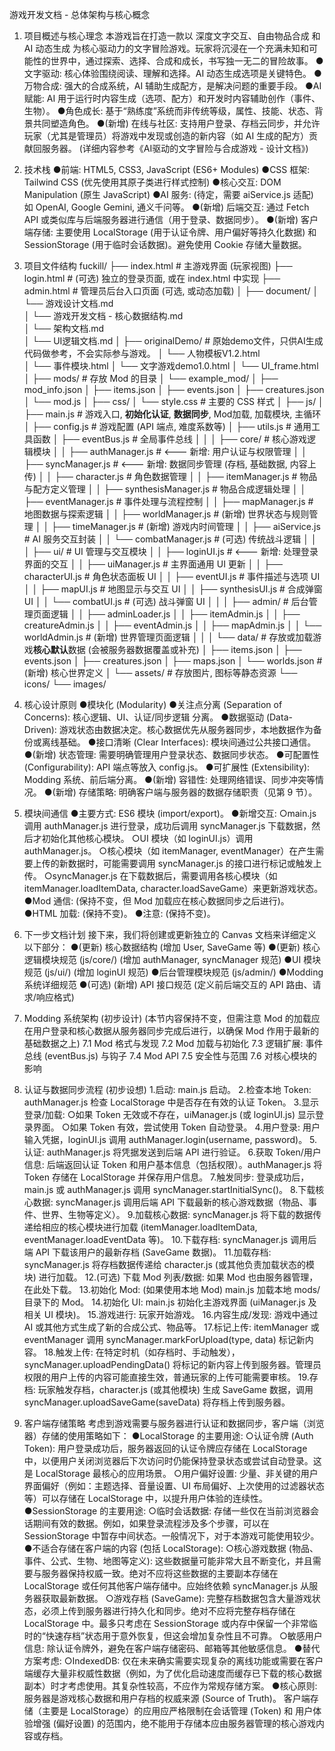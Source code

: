 游戏开发文档 - 总体架构与核心概念
1. 项目概述与核心理念
本游戏旨在打造一款以 深度文字交互、自由物品合成 和 AI 动态生成 为核心驱动力的文字冒险游戏。玩家将沉浸在一个充满未知和可能性的世界中，通过探索、选择、合成和成长，书写独一无二的冒险故事。
●文字驱动: 核心体验围绕阅读、理解和选择。AI 动态生成选项是关键特色。
●万物合成: 强大的合成系统，AI 辅助生成配方，是解决问题的重要手段。
●AI 赋能: AI 用于运行时内容生成（选项、配方）和开发时内容辅助创作（事件、生物）。
●角色成长: 基于“熟练度”系统而非传统等级，属性、技能、状态、背景共同塑造角色。
●(新增) 在线与社区: 支持用户登录、存档云同步，并允许玩家（尤其是管理员）将游戏中发现或创造的新内容（如 AI 生成的配方）贡献回服务器。
(详细内容参考《AI驱动的文字冒险与合成游戏 - 设计文档》)
2. 技术栈
●前端: HTML5, CSS3, JavaScript (ES6+ Modules)
●CSS 框架: Tailwind CSS (优先使用其原子类进行样式控制)
●核心交互: DOM Manipulation (原生 JavaScript)
●AI 服务: (待定，需要 aiService.js 适配) 如 OpenAI, Google Gemini, 通义千问等。
●(新增) 后端交互: 通过 Fetch API 或类似库与后端服务器进行通信（用于登录、数据同步）。
●(新增) 客户端存储: 主要使用 LocalStorage (用于认证令牌、用户偏好等持久化数据) 和 SessionStorage (用于临时会话数据)。避免使用 Cookie 存储大量数据。
3. 项目文件结构
fuckill/
├── index.html             # 主游戏界面 (玩家视图)
├── login.html             # (可选) 独立的登录页面, 或在 index.html 中实现
├── admin.html             # 管理员后台入口页面 (可选, 或动态加载)
│
├── document/
│   └── 游戏设计文档.md         
│   └── 游戏开发文档 - 核心数据结构.md         
│   └── 架构文档.md         
│   └── UI逻辑文档.md 
│
├── originalDemo/             # 原始demo文件，只供AI生成代码做参考，不会实际参与游戏。
│   └── 人物模板V1.2.html       
│   └── 事件模块.html
│   └── 文字游戏demo1.0.html
│   └── UI_frame.html
│
├── mods/                  # 存放 Mod 的目录
│   └── example_mod/
│       ├── mod_info.json
│       ├── items.json
│       ├── events.json
│       ├── creatures.json
│       └── mod.js
│
├── css/
│   └── style.css          # 主要的 CSS 样式
│
├── js/
│   ├── main.js            # 游戏入口, **初始化认证**, **数据同步**, Mod加载, 加载模块, 主循环
│   ├── config.js          # 游戏配置 (API 端点, 难度系数等)
│   ├── utils.js           # 通用工具函数
│   ├── eventBus.js        # 全局事件总线
│   │
│   ├── core/              # 核心游戏逻辑模块
│   │   ├── authManager.js   # <--- 新增: 用户认证与权限管理
│   │   ├── syncManager.js   # <--- 新增: 数据同步管理 (存档, 基础数据, 内容上传)
│   │   ├── character.js   # 角色数据管理
│   │   ├── itemManager.js  # 物品与配方定义管理
│   │   ├── synthesisManager.js # 物品合成逻辑处理
│   │   ├── eventManager.js # 事件处理与流程控制
│   │   ├── mapManager.js   # 地图数据与探索逻辑
│   │   ├── worldManager.js # (新增) 世界状态与规则管理
│   │   ├── timeManager.js  # (新增) 游戏内时间管理
│   │   ├── aiService.js    # AI 服务交互封装
│   │   └── combatManager.js # (可选) 传统战斗逻辑
│   │
│   ├── ui/                # UI 管理与交互模块
│   │   ├── loginUI.js       # <--- 新增: 处理登录界面的交互
│   │   ├── uiManager.js     # 主界面通用 UI 更新
│   │   ├── characterUI.js   # 角色状态面板 UI
│   │   ├── eventUI.js       # 事件描述与选项 UI
│   │   ├── mapUI.js         # 地图显示与交互 UI
│   │   ├── synthesisUI.js   # 合成弹窗 UI
│   │   └── combatUI.js      # (可选) 战斗弹窗 UI
│   │
│   ├── admin/             # 后台管理页面逻辑
│   │   ├── adminLoader.js
│   │   ├── itemAdmin.js
│   │   ├── creatureAdmin.js
│   │   ├── eventAdmin.js
│   │   ├── mapAdmin.js
│   │   └── worldAdmin.js    # (新增) 世界管理页面逻辑
│   │
│   └── data/              # 存放或加载游戏**核心默认**数据 (会被服务器数据覆盖或补充)
│       ├── items.json
│       ├── events.json
│       ├── creatures.json
│       ├── maps.json
│       └── worlds.json      # (新增) 核心世界定义
│
└── assets/                # 存放图片, 图标等静态资源
    └── icons/
    └── images/



4. 核心设计原则
●模块化 (Modularity)
●关注点分离 (Separation of Concerns): 核心逻辑、UI、认证/同步逻辑 分离。
●数据驱动 (Data-Driven): 游戏状态由数据决定。核心数据优先从服务器同步，本地数据作为备份或离线基础。
●接口清晰 (Clear Interfaces): 模块间通过公共接口通信。
●(新增) 状态管理: 需要明确管理用户登录状态、数据同步状态。
●可配置性 (Configurability): API 端点等放入 config.js。
●可扩展性 (Extensibility): Modding 系统、前后端分离。
●(新增) 容错性: 处理网络错误、同步冲突等情况。
●(新增) 存储策略: 明确客户端与服务器的数据存储职责（见第 9 节）。
5. 模块间通信
●主要方式: ES6 模块 (import/export)。
●新增交互:
○main.js 调用 authManager.js 进行登录，成功后调用 syncManager.js 下载数据，然后才初始化其他核心模块。
○UI 模块（如 loginUI.js）调用 authManager.js。
○核心模块（如 itemManager, eventManager）在产生需要上传的新数据时，可能需要调用 syncManager.js 的接口进行标记或触发上传。
○syncManager.js 在下载数据后，需要调用各核心模块（如 itemManager.loadItemData, character.loadSaveGame）来更新游戏状态。
●Mod 通信: (保持不变，但 Mod 加载应在核心数据同步之后进行)。
●HTML 加载: (保持不变)。
●注意: (保持不变)。
6. 下一步文档计划
接下来，我们将创建或更新独立的 Canvas 文档来详细定义以下部分：
●(更新) 核心数据结构 (增加 User, SaveGame 等)
●(更新) 核心逻辑模块规范 (js/core/) (增加 authManager, syncManager 规范)
●UI 模块规范 (js/ui/) (增加 loginUI 规范)
●后台管理模块规范 (js/admin/)
●Modding 系统详细规范
●(可选) (新增) API 接口规范 (定义前后端交互的 API 路由、请求/响应格式)
7. Modding 系统架构 (初步设计)
(本节内容保持不变，但需注意 Mod 的加载应在用户登录和核心数据从服务器同步完成后进行，以确保 Mod 作用于最新的基础数据之上)
7.1 Mod 格式与发现
7.2 Mod 加载与初始化
7.3 逻辑扩展: 事件总线 (eventBus.js) 与钩子
7.4 Mod API
7.5 安全性与范围
7.6 对核心模块的影响
8. 认证与数据同步流程 (初步设想)
1.启动: main.js 启动。
2.检查本地 Token: authManager.js 检查 LocalStorage 中是否存在有效的认证 Token。
3.显示登录/加载:
○如果 Token 无效或不存在，uiManager.js (或 loginUI.js) 显示登录界面。
○如果 Token 有效，尝试使用 Token 自动登录。
4.用户登录: 用户输入凭据，loginUI.js 调用 authManager.login(username, password)。
5.认证: authManager.js 将凭据发送到后端 API 进行验证。
6.获取 Token/用户信息: 后端返回认证 Token 和用户基本信息（包括权限）。authManager.js 将 Token 存储在 LocalStorage 并保存用户信息。
7.触发同步: 登录成功后，main.js 或 authManager.js 调用 syncManager.startInitialSync()。
8.下载核心数据: syncManager.js 调用后端 API 下载最新的核心游戏数据（物品、事件、世界、生物等定义）。
9.加载核心数据: syncManager.js 将下载的数据传递给相应的核心模块进行加载 (itemManager.loadItemData, eventManager.loadEventData 等)。
10.下载存档: syncManager.js 调用后端 API 下载该用户的最新存档 (SaveGame 数据)。
11.加载存档: syncManager.js 将存档数据传递给 character.js (或其他负责加载状态的模块) 进行加载。
12.(可选) 下载 Mod 列表/数据: 如果 Mod 也由服务器管理，在此处下载。
13.初始化 Mod: (如果使用本地 Mod) main.js 加载本地 mods/ 目录下的 Mod。
14.初始化 UI: main.js 初始化主游戏界面 (uiManager.js 及相关 UI 模块)。
15.游戏进行: 玩家开始游戏。
16.内容生成/发现: 游戏中通过 AI 或其他方式生成了新的合成公式、物品等。
17.标记上传: itemManager 或 eventManager 调用 syncManager.markForUpload(type, data) 标记新内容。
18.触发上传: 在特定时机（如存档时、手动触发），syncManager.uploadPendingData() 将标记的新内容上传到服务器。管理员权限的用户上传的内容可能直接生效，普通玩家的上传可能需要审核。
19.存档: 玩家触发存档，character.js (或其他模块) 生成 SaveGame 数据，调用 syncManager.uploadSaveGame(saveData) 将存档上传到服务器。
9. 客户端存储策略
考虑到游戏需要与服务器进行认证和数据同步，客户端（浏览器）存储的使用策略如下：
●LocalStorage 的主要用途:
○认证令牌 (Auth Token): 用户登录成功后，服务器返回的认证令牌应存储在 LocalStorage 中，以便用户关闭浏览器后下次访问时仍能保持登录状态或尝试自动登录。这是 LocalStorage 最核心的应用场景。
○用户偏好设置: 少量、非关键的用户界面偏好（例如：主题选择、音量设置、UI 布局偏好、上次使用的过滤器状态等）可以存储在 LocalStorage 中，以提升用户体验的连续性。
●SessionStorage 的主要用途:
○临时会话数据: 存储一些仅在当前浏览器会话期间有效的数据。例如，如果登录流程涉及多个步骤，可以在 SessionStorage 中暂存中间状态。一般情况下，对于本游戏可能使用较少。
●不适合存储在客户端的内容 (包括 LocalStorage):
○核心游戏数据 (物品、事件、公式、生物、地图等定义): 这些数据量可能非常大且不断变化，并且需要与服务器保持权威一致。绝对不应将这些数据的主要副本存储在 LocalStorage 或任何其他客户端存储中。应始终依赖 syncManager.js 从服务器获取最新数据。
○游戏存档 (SaveGame): 完整存档数据包含大量游戏状态，必须上传到服务器进行持久化和同步。绝对不应将完整存档存储在 LocalStorage 中。最多只考虑在 SessionStorage 或内存中保留一个非常临时的“快速存档”状态用于意外恢复，但这会增加复杂性且不可靠。
○敏感用户信息: 除认证令牌外，避免在客户端存储密码、邮箱等其他敏感信息。
●替代方案考虑:
○IndexedDB: 仅在未来确实需要实现复杂的离线功能或需要在客户端缓存大量非权威性数据（例如，为了优化启动速度而缓存已下载的核心数据副本）时才考虑使用。其复杂性较高，不应作为常规存储方案。
●核心原则: 服务器是游戏核心数据和用户存档的权威来源 (Source of Truth)。 客户端存储（主要是 LocalStorage）的应用应严格限制在会话管理 (Token) 和 用户体验增强 (偏好设置) 的范围内，绝不能用于存储本应由服务器管理的核心游戏内容或存档。